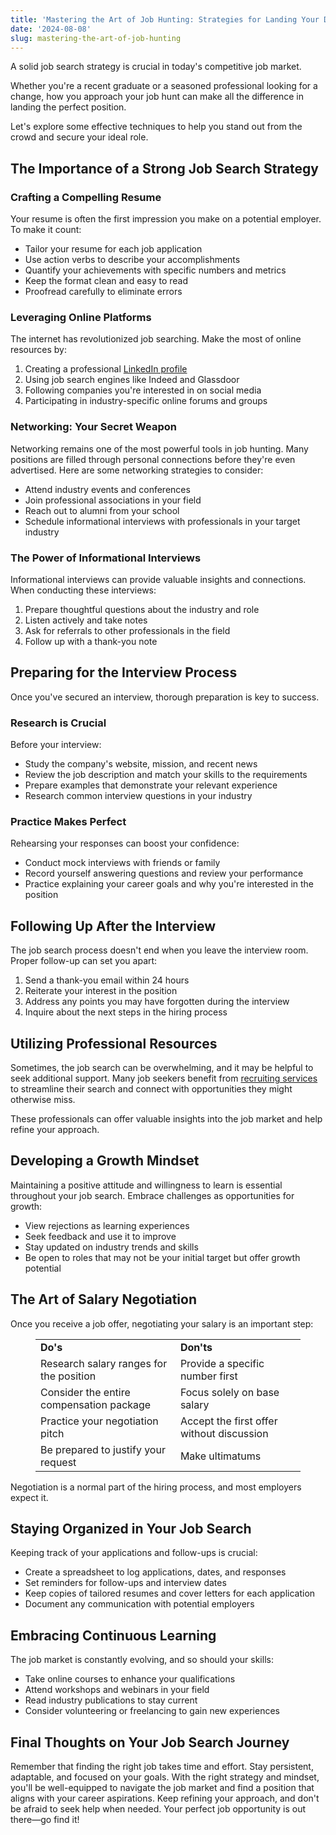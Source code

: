 ```yaml
---
title: 'Mastering the Art of Job Hunting: Strategies for Landing Your Dream Career'
date: '2024-08-08'
slug: mastering-the-art-of-job-hunting
---
```

<!-- wp:paragraph -->
<p>A solid job search strategy is crucial in today's competitive job market. </p>
<!-- /wp:paragraph -->

<!-- wp:paragraph -->
<p>Whether you're a recent graduate or a seasoned professional looking for a change, how you approach your job hunt can make all the difference in landing the perfect position. </p>
<!-- /wp:paragraph -->

<!-- wp:paragraph -->
<p>Let's explore some effective techniques to help you stand out from the crowd and secure your ideal role.</p>
<!-- /wp:paragraph -->

<!-- wp:heading -->
<h2 class="wp-block-heading">The Importance of a Strong Job Search Strategy</h2>
<!-- /wp:heading -->

<!-- wp:heading {"level":3} -->
<h3 class="wp-block-heading">Crafting a Compelling Resume</h3>
<!-- /wp:heading -->

<!-- wp:paragraph -->
<p>Your resume is often the first impression you make on a potential employer. To make it count:</p>
<!-- /wp:paragraph -->

<!-- wp:list -->
<ul class="wp-block-list"><!-- wp:list-item -->
<li>Tailor your resume for each job application</li>
<!-- /wp:list-item -->

<!-- wp:list-item -->
<li>Use action verbs to describe your accomplishments</li>
<!-- /wp:list-item -->

<!-- wp:list-item -->
<li>Quantify your achievements with specific numbers and metrics</li>
<!-- /wp:list-item -->

<!-- wp:list-item -->
<li>Keep the format clean and easy to read</li>
<!-- /wp:list-item -->

<!-- wp:list-item -->
<li>Proofread carefully to eliminate errors</li>
<!-- /wp:list-item --></ul>
<!-- /wp:list -->

<!-- wp:heading {"level":3} -->
<h3 class="wp-block-heading">Leveraging Online Platforms</h3>
<!-- /wp:heading -->

<!-- wp:paragraph -->
<p>The internet has revolutionized job searching. Make the most of online resources by:</p>
<!-- /wp:paragraph -->

<!-- wp:list {"ordered":true} -->
<ol class="wp-block-list"><!-- wp:list-item -->
<li>Creating a professional <a href="https://blog.hubspot.com/marketing/linkedin-profile-perfection-cheat-sheet" target="_blank" data-type="link" data-id="https://blog.hubspot.com/marketing/linkedin-profile-perfection-cheat-sheet" rel="noreferrer noopener">LinkedIn profile</a></li>
<!-- /wp:list-item -->

<!-- wp:list-item -->
<li>Using job search engines like Indeed and Glassdoor</li>
<!-- /wp:list-item -->

<!-- wp:list-item -->
<li>Following companies you're interested in on social media</li>
<!-- /wp:list-item -->

<!-- wp:list-item -->
<li>Participating in industry-specific online forums and groups</li>
<!-- /wp:list-item --></ol>
<!-- /wp:list -->

<!-- wp:heading {"level":3} -->
<h3 class="wp-block-heading">Networking: Your Secret Weapon</h3>
<!-- /wp:heading -->

<!-- wp:paragraph -->
<p>Networking remains one of the most powerful tools in job hunting. Many positions are filled through personal connections before they're even advertised. Here are some networking strategies to consider:</p>
<!-- /wp:paragraph -->

<!-- wp:list -->
<ul class="wp-block-list"><!-- wp:list-item -->
<li>Attend industry events and conferences</li>
<!-- /wp:list-item -->

<!-- wp:list-item -->
<li>Join professional associations in your field</li>
<!-- /wp:list-item -->

<!-- wp:list-item -->
<li>Reach out to alumni from your school</li>
<!-- /wp:list-item -->

<!-- wp:list-item -->
<li>Schedule informational interviews with professionals in your target industry</li>
<!-- /wp:list-item --></ul>
<!-- /wp:list -->

<!-- wp:heading {"level":3} -->
<h3 class="wp-block-heading">The Power of Informational Interviews</h3>
<!-- /wp:heading -->

<!-- wp:paragraph -->
<p>Informational interviews can provide valuable insights and connections. When conducting these interviews:</p>
<!-- /wp:paragraph -->

<!-- wp:list {"ordered":true} -->
<ol class="wp-block-list"><!-- wp:list-item -->
<li>Prepare thoughtful questions about the industry and role</li>
<!-- /wp:list-item -->

<!-- wp:list-item -->
<li>Listen actively and take notes</li>
<!-- /wp:list-item -->

<!-- wp:list-item -->
<li>Ask for referrals to other professionals in the field</li>
<!-- /wp:list-item -->

<!-- wp:list-item -->
<li>Follow up with a thank-you note</li>
<!-- /wp:list-item --></ol>
<!-- /wp:list -->

<!-- wp:heading -->
<h2 class="wp-block-heading">Preparing for the Interview Process</h2>
<!-- /wp:heading -->

<!-- wp:paragraph -->
<p>Once you've secured an interview, thorough preparation is key to success.</p>
<!-- /wp:paragraph -->

<!-- wp:heading {"level":3} -->
<h3 class="wp-block-heading">Research is Crucial</h3>
<!-- /wp:heading -->

<!-- wp:paragraph -->
<p>Before your interview:</p>
<!-- /wp:paragraph -->

<!-- wp:list -->
<ul class="wp-block-list"><!-- wp:list-item -->
<li>Study the company's website, mission, and recent news</li>
<!-- /wp:list-item -->

<!-- wp:list-item -->
<li>Review the job description and match your skills to the requirements</li>
<!-- /wp:list-item -->

<!-- wp:list-item -->
<li>Prepare examples that demonstrate your relevant experience</li>
<!-- /wp:list-item -->

<!-- wp:list-item -->
<li>Research common interview questions in your industry</li>
<!-- /wp:list-item --></ul>
<!-- /wp:list -->

<!-- wp:heading {"level":3} -->
<h3 class="wp-block-heading">Practice Makes Perfect</h3>
<!-- /wp:heading -->

<!-- wp:paragraph -->
<p>Rehearsing your responses can boost your confidence:</p>
<!-- /wp:paragraph -->

<!-- wp:list -->
<ul class="wp-block-list"><!-- wp:list-item -->
<li>Conduct mock interviews with friends or family</li>
<!-- /wp:list-item -->

<!-- wp:list-item -->
<li>Record yourself answering questions and review your performance</li>
<!-- /wp:list-item -->

<!-- wp:list-item -->
<li>Practice explaining your career goals and why you're interested in the position</li>
<!-- /wp:list-item --></ul>
<!-- /wp:list -->

<!-- wp:heading -->
<h2 class="wp-block-heading">Following Up After the Interview</h2>
<!-- /wp:heading -->

<!-- wp:paragraph -->
<p>The job search process doesn't end when you leave the interview room. Proper follow-up can set you apart:</p>
<!-- /wp:paragraph -->

<!-- wp:list {"ordered":true} -->
<ol class="wp-block-list"><!-- wp:list-item -->
<li>Send a thank-you email within 24 hours</li>
<!-- /wp:list-item -->

<!-- wp:list-item -->
<li>Reiterate your interest in the position</li>
<!-- /wp:list-item -->

<!-- wp:list-item -->
<li>Address any points you may have forgotten during the interview</li>
<!-- /wp:list-item -->

<!-- wp:list-item -->
<li>Inquire about the next steps in the hiring process</li>
<!-- /wp:list-item --></ol>
<!-- /wp:list -->

<!-- wp:heading -->
<h2 class="wp-block-heading">Utilizing Professional Resources</h2>
<!-- /wp:heading -->

<!-- wp:paragraph -->
<p>Sometimes, the job search can be overwhelming, and it may be helpful to seek additional support. Many job seekers benefit from <a href="https://diamonddenimrecruiting.com/">recruiting services</a> to streamline their search and connect with opportunities they might otherwise miss. </p>
<!-- /wp:paragraph -->

<!-- wp:paragraph -->
<p>These professionals can offer valuable insights into the job market and help refine your approach.</p>
<!-- /wp:paragraph -->

<!-- wp:heading -->
<h2 class="wp-block-heading">Developing a Growth Mindset</h2>
<!-- /wp:heading -->

<!-- wp:paragraph -->
<p>Maintaining a positive attitude and willingness to learn is essential throughout your job search. Embrace challenges as opportunities for growth:</p>
<!-- /wp:paragraph -->

<!-- wp:list -->
<ul class="wp-block-list"><!-- wp:list-item -->
<li>View rejections as learning experiences</li>
<!-- /wp:list-item -->

<!-- wp:list-item -->
<li>Seek feedback and use it to improve</li>
<!-- /wp:list-item -->

<!-- wp:list-item -->
<li>Stay updated on industry trends and skills</li>
<!-- /wp:list-item -->

<!-- wp:list-item -->
<li>Be open to roles that may not be your initial target but offer growth potential</li>
<!-- /wp:list-item --></ul>
<!-- /wp:list -->

<!-- wp:heading -->
<h2 class="wp-block-heading">The Art of Salary Negotiation</h2>
<!-- /wp:heading -->

<!-- wp:paragraph -->
<p>Once you receive a job offer, negotiating your salary is an important step:</p>
<!-- /wp:paragraph -->

<!-- wp:table -->
<figure class="wp-block-table"><table class="has-fixed-layout"><tbody><tr><td><strong>Do's</strong></td><td><strong>Don'ts</strong></td></tr><tr><td>Research salary ranges for the position</td><td>Provide a specific number first</td></tr><tr><td>Consider the entire compensation package</td><td>Focus solely on base salary</td></tr><tr><td>Practice your negotiation pitch</td><td>Accept the first offer without discussion</td></tr><tr><td>Be prepared to justify your request</td><td>Make ultimatums</td></tr></tbody></table></figure>
<!-- /wp:table -->

<!-- wp:paragraph -->
<p>Negotiation is a normal part of the hiring process, and most employers expect it.</p>
<!-- /wp:paragraph -->

<!-- wp:heading -->
<h2 class="wp-block-heading">Staying Organized in Your Job Search</h2>
<!-- /wp:heading -->

<!-- wp:paragraph -->
<p>Keeping track of your applications and follow-ups is crucial:</p>
<!-- /wp:paragraph -->

<!-- wp:list -->
<ul class="wp-block-list"><!-- wp:list-item -->
<li>Create a spreadsheet to log applications, dates, and responses</li>
<!-- /wp:list-item -->

<!-- wp:list-item -->
<li>Set reminders for follow-ups and interview dates</li>
<!-- /wp:list-item -->

<!-- wp:list-item -->
<li>Keep copies of tailored resumes and cover letters for each application</li>
<!-- /wp:list-item -->

<!-- wp:list-item -->
<li>Document any communication with potential employers</li>
<!-- /wp:list-item --></ul>
<!-- /wp:list -->

<!-- wp:heading -->
<h2 class="wp-block-heading">Embracing Continuous Learning</h2>
<!-- /wp:heading -->

<!-- wp:paragraph -->
<p>The job market is constantly evolving, and so should your skills:</p>
<!-- /wp:paragraph -->

<!-- wp:list -->
<ul class="wp-block-list"><!-- wp:list-item -->
<li>Take online courses to enhance your qualifications</li>
<!-- /wp:list-item -->

<!-- wp:list-item -->
<li>Attend workshops and webinars in your field</li>
<!-- /wp:list-item -->

<!-- wp:list-item -->
<li>Read industry publications to stay current</li>
<!-- /wp:list-item -->

<!-- wp:list-item -->
<li>Consider volunteering or freelancing to gain new experiences</li>
<!-- /wp:list-item --></ul>
<!-- /wp:list -->

<!-- wp:heading -->
<h2 class="wp-block-heading">Final Thoughts on Your Job Search Journey</h2>
<!-- /wp:heading -->

<!-- wp:paragraph -->
<p>Remember that finding the right job takes time and effort. Stay persistent, adaptable, and focused on your goals. With the right strategy and mindset, you'll be well-equipped to navigate the job market and find a position that aligns with your career aspirations. Keep refining your approach, and don't be afraid to seek help when needed. Your perfect job opportunity is out there—go find it!</p>
<!-- /wp:paragraph -->
